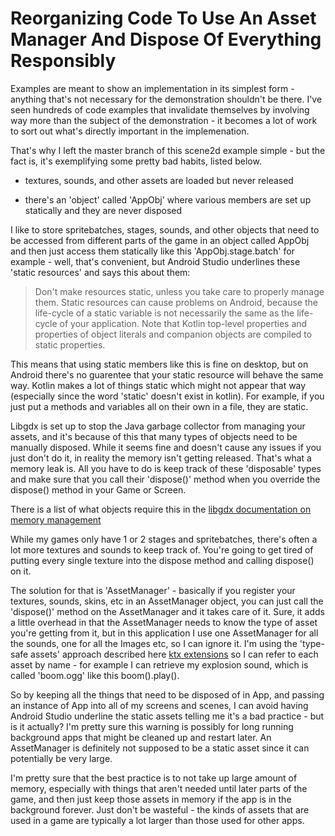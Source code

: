# Reorganizing Code To Use An Asset Manager And Dispose Of Everything Responsibly

Examples are meant to show an implementation in its simplest form - anything that's not necessary for the demonstration shouldn't be there. 
I've seen hundreds of code examples that invalidate themselves by involving way more than the subject of the demonstration - it becomes a lot 
of work to sort out what's directly important in the implemenation.

That's why I left the master branch of this scene2d example simple - but the fact is, it's exemplifying some pretty bad habits, listed below.

- textures, sounds, and other assets are loaded but never released

- there's an 'object' called 'AppObj' where various members are set up statically and they are never disposed

I like to store spritebatches, stages, sounds, and other objects that need to be accessed from different parts of the game in an object called AppObj and then just access them statically like this 'AppObj.stage.batch' for example - well, that's convenient, but Android Studio 
underlines these 'static resources' and says this about them:

> Don't make resources static, unless you take care to properly manage them. Static resources can cause problems on Android, because the 
life-cycle of a static variable is not necessarily the same as the life-cycle of your application.  Note that Kotlin top-level properties and properties of object literals and companion objects are compiled to static properties. 

This means that using static members like this is fine on desktop, but on Android there's no guarentee that your static resource will behave 
the same way. Kotlin makes a lot of things static which might not appear that way (especially since the word 'static' doesn't exist in 
kotlin). For example, if you just put a methods and variables all on their own in a file, they are static.

Libgdx is set up to stop the Java garbage collector from managing your assets, and it's because of this that many types of objects need to be manually disposed. While it seems fine and doesn't cause any issues if you just don't do it, in reality the memory isn't getting released. That's what a memory leak is. All you have to do is keep track of these 'disposable' types and make sure that you call their 'dispose()' method when you override the dispose() method in your Game or 
Screen.

There is a list of what objects require this in the [libgdx documentation on memory management](https://github.com/libgdx/libgdx/wiki/Memory-management)

While my games only have 1 or 2 stages and spritebatches, there's often a lot more textures and sounds to keep track of. You're going to get 
tired of putting every single texture into the dispose method and calling dispose() on it.

The solution for that is 'AssetManager' - basically if you register your textures, sounds, skins, etc in an AssetManager object, you can just call the 'dispose()' method on the AssetManager and it takes care of it. Sure, it adds a little overhead in that the AssetManager needs to know the type of asset you're getting from it, but in this application I use one AssetManager for all the sounds, one for all the Images etc, so I can ignore it. I'm using the 'type-safe assets' approach described here [ktx extensions](https://github.com/libktx/ktx/tree/master/assets) so I can refer to each asset by name - for example I can retrieve my explosion 
sound, which is called 'boom.ogg' like this boom().play().

So by keeping all the things that need to be disposed of in App, and passing an instance of App into all of my screens and scenes, I can avoid having Android Studio underline the static assets telling me it's a bad practice - but is it actually? I'm pretty sure this warning is possibly for long running background apps that might be cleaned up and restart later. An AssetManager is definitely not supposed to be a static asset since it can potentially be very large.

I'm pretty sure that the best practice is to not take up large amount of memory, especially with things that aren't needed until later parts of the game, and then just keep those assets in memory if the app is in the background forever. Just don't be wasteful - the kinds of assets that are used in a game are typically a lot larger than those used for other apps.
